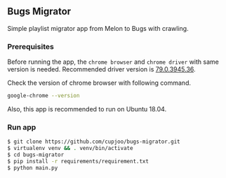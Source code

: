 ## Bugs Migrator

Simple playlist migrator app from Melon to Bugs with crawling.

### Prerequisites
Before running the app, the `chrome browser` and `chrome driver` with same version is needed. Recommended driver version is [79.0.3945.36](https://chromedriver.storage.googleapis.com/index.html?path=79.0.3945.36/).

Check the version of chrome browser with following command.
```bash
google-chrome --version
```

Also, this app is recommended to run on Ubuntu 18.04.

### Run app
```bash
$ git clone https://github.com/cupjoo/bugs-migrator.git
$ virtualenv venv && . venv/bin/activate
$ cd bugs-migrator
$ pip install -r requirements/requirement.txt
$ python main.py
```